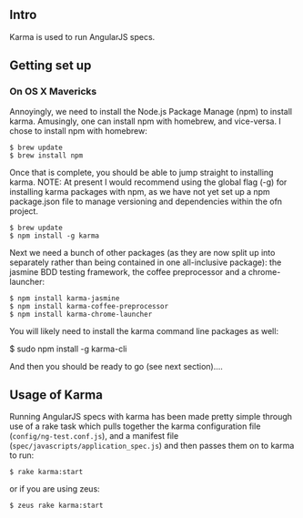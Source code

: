 ## Intro
Karma is used to run AngularJS specs.

## Getting set up

### On OS X Mavericks
Annoyingly, we need to install the Node.js Package Manage (npm) to install karma. Amusingly, one can install npm with homebrew, and vice-versa. I chose to install npm with homebrew:

    $ brew update
    $ brew install npm

Once that is complete, you should be able to jump straight to installing karma. NOTE: At present I would recommend using the global flag (-g) for installing karma packages with npm, as we have not yet set up a npm package.json file to manage versioning and dependencies within the ofn project.

    $ brew update
    $ npm install -g karma

Next we need a bunch of other packages (as they are now split up into separately rather than being contained in one all-inclusive package): the jasmine BDD testing framework, the coffee preprocessor and a chrome-launcher:

    $ npm install karma-jasmine
    $ npm install karma-coffee-preprocessor
    $ npm install karma-chrome-launcher

You will likely need to install the karma command line packages as well:

$ sudo npm install -g karma-cli

And then you should be ready to go (see next section)....

## Usage of Karma
Running AngularJS specs with karma has been made pretty simple through use of a rake task which pulls together the karma configuration file (`config/ng-test.conf.js`), and a manifest file (`spec/javascripts/application_spec.js`) and then passes them on to karma to run:

    $ rake karma:start

or if you are using zeus:

    $ zeus rake karma:start